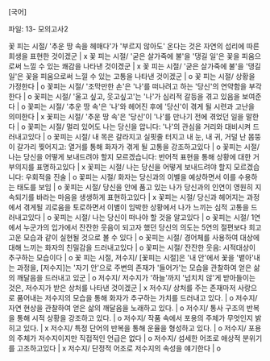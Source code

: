 [국어] 

파일: 13- 모의고사2

꽃 피는 시절/ '추운 땅 속을 헤매다'가 '부르지 않아도' 온다는 것은 자연의 섭리에 따른 희생을 표현한 것이겠군		| x
꽃 피는 시절/ '굳은 살가죽에 불'을 '댕길 일'은 꽃을 피움으로써 느낄 수 있는 쾌감을 나타낸 것이겠군		| x
꽃 피는 시절/ '굳은 살가죽에 불'을 '댕길 일'은 꽃을 피움으로써 느낄 수 있는 고통을 나타낸 것이겠군		| o
꽃 피는 시절/ 상황을 가정한다		| o
꽃피는 시절/ '조막만한 손'은 '나'를 떠나려고 하는 '당신'의 연약함을 부각한다		| o
꽃피는 시절/ '울고 싶고, 웃고싶고'는 '나'가 심리적 갈등을 겪고 있음을 보여준다		| o
꽃피는 시절/ '추운 땅 속'은 '나'와 헤어진 후에 '당신'이 겪게 될 시련과 고난을 의미한다		| x
꽃피는 시절/ '추운 땅 속'은 '당신'이 '나'를 만나기 전에 겪었던 일을 말한다		| o
꽃피는 시절/ 멀리 있어도 나는 당신을 압니다: '나'의 관심을 거리와 대비시켜 드러내고있다		| o
꽃피는 시절/ 내 목은 갈라지고 실핏줄 터지고 내 눈, 내 귀, 거덜 난 몸뚱이 갈가리 찢어지고: 열거를 통해 화자가 겪게 될 고통을 강조하고있다		| o
꽃피는 시절/ 나는 당신을 어떻게 보내드려야 할지 모르겠습니다: 반어적 표현을 통해 상황에 대한 거부의지를 표명하고있다		| x
꽃피는 시절/ 나는 당신을 어떻게 보내드려야 할지 모르겠습니다: 우회적을 진술		| o
꽃피는 시절/ 화자는 당신과의 이별을 예상하면서 이를 수용하는 태도를 보임		| o
꽃피는 시절/ 당신을 안에 품고 있는 나가 당신과의 인연이 영원히 지속되기를 바라는 마음을 생생하게 표현하고있다		| x
꽃피는 시절/ 당신과 헤어지는 과정에서 겪게될 괴로움을 토로하면서 이별이 임박한 상황에서 나가 느끼는 심적 고통을 드러내고있다		| o
꽃피는 시절/ 나는 당신이 떠나야 할 것을 알고있다		| o
꽃피는 시절/ 1연에서 누군가의 입가에서 잔잔한 웃음이 되고자 했던 당신의 의도는 5연의 절편보다 희고 고운 모습과 같이 실현될 것으로 볼 수 있다		| o
꽃피는 시절/ 경어체를 사용하여 대상에 대해 느끼는 화자의 친밀감을 드러내고있다		| o
꽃피는 시절/ 잔잔한 웃음: 시적대상이 추구하는 모습이다		| o
꽃 피는 시절, 저수지/ [꽃피는 시절]은 '내 안'에서 꽃을 '뱉아'내는 과정을, [저수지]는 '자기 안'으로 주변의 존재가 '들어가'는 모습을 관찰하여 얻은 삶의 깨달음을 드러내고 있군		| o
저수지/ 저수지가 '하늘'까지 '넘치치 않'게 받아들이는 것은, 저수지가 받은 상처를 나타낸 것이겠군		| x
저수지/ 상처를 주는 존재마저 사랑으로 품어내는 저수지의 모습을 통해 화자가 추구하는 가치를 드러내고 있다.		| o
저수지/ 자연 현상을 관찰하여 얻은 삶의 깨달음을 노래하고 있다.		| o
저수지/ 통사 구조의 반복을 통해 시적 상황을 강조하고 있다.		| o
저수지/ 작품 속에서 포용의 주체가 무엇인지 밝히고 있다.		| x
저수지/ 특정 단어의 반복을 통해 운율을 형성하고 있다.		| o
저수지/ 포용의 주체가 저수지이지만 직접적인 언급은 없다		| o
저수지/ 섬세한 어조로 애상적 분위기를 고조하고있다		| x
저수지/ 단정적 어조로 저수지의 속성을 얘기한다		| o
